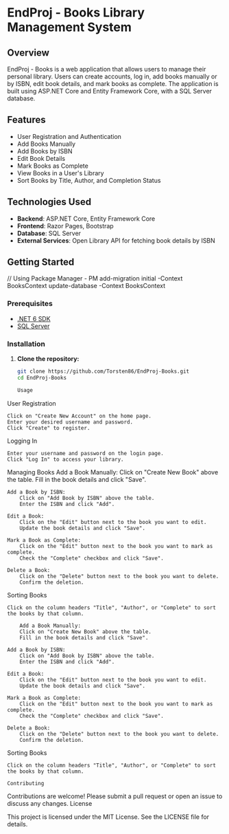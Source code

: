 # EndProj - Books Library Management System

## Overview

EndProj - Books is a web application that allows users to manage their personal library. Users can create accounts, log in, add books manually or by ISBN, edit book details, and mark books as complete. 
The application is built using ASP.NET Core and Entity Framework Core, with a SQL Server database.

## Features

- User Registration and Authentication
- Add Books Manually
- Add Books by ISBN
- Edit Book Details
- Mark Books as Complete
- View Books in a User's Library
- Sort Books by Title, Author, and Completion Status

## Technologies Used

- **Backend**: ASP.NET Core, Entity Framework Core
- **Frontend**: Razor Pages, Bootstrap
- **Database**: SQL Server
- **External Services**: Open Library API for fetching book details by ISBN

## Getting Started
// Using Package Manager - PM 
add-migration initial -Context BooksContext
update-database -Context BooksContext

### Prerequisites

- [.NET 6 SDK](https://dotnet.microsoft.com/download/dotnet/6.0)
- [SQL Server](https://www.microsoft.com/en-us/sql-server/sql-server-downloads)

### Installation

1. **Clone the repository:**

   ```bash
   git clone https://github.com/Torsten86/EndProj-Books.git
   cd EndProj-Books

   Usage
User Registration

    Click on "Create New Account" on the home page.
    Enter your desired username and password.
    Click "Create" to register.

Logging In

    Enter your username and password on the login page.
    Click "Log In" to access your library.

Managing Books
    Add a Book Manually:
        Click on "Create New Book" above the table.
        Fill in the book details and click "Save".

    Add a Book by ISBN:
        Click on "Add Book by ISBN" above the table.
        Enter the ISBN and click "Add".

    Edit a Book:
        Click on the "Edit" button next to the book you want to edit.
        Update the book details and click "Save".

    Mark a Book as Complete:
        Click on the "Edit" button next to the book you want to mark as complete.
        Check the "Complete" checkbox and click "Save".

    Delete a Book:
        Click on the "Delete" button next to the book you want to delete.
        Confirm the deletion.

Sorting Books

    Click on the column headers "Title", "Author", or "Complete" to sort the books by that column.

        Add a Book Manually:
        Click on "Create New Book" above the table.
        Fill in the book details and click "Save".

    Add a Book by ISBN:
        Click on "Add Book by ISBN" above the table.
        Enter the ISBN and click "Add".

    Edit a Book:
        Click on the "Edit" button next to the book you want to edit.
        Update the book details and click "Save".

    Mark a Book as Complete:
        Click on the "Edit" button next to the book you want to mark as complete.
        Check the "Complete" checkbox and click "Save".

    Delete a Book:
        Click on the "Delete" button next to the book you want to delete.
        Confirm the deletion.

Sorting Books

    Click on the column headers "Title", "Author", or "Complete" to sort the books by that column.

    Contributing

Contributions are welcome! Please submit a pull request or open an issue to discuss any changes.
License

This project is licensed under the MIT License. See the LICENSE file for details.
